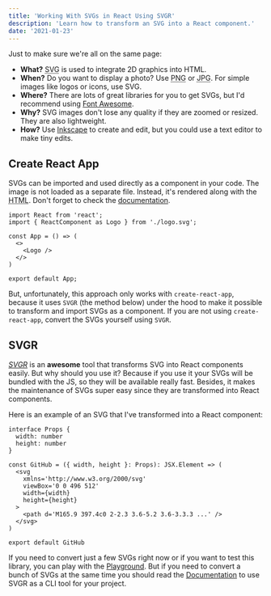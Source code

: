 ```yaml
---
title: 'Working With SVGs in React Using SVGR'
description: 'Learn how to transform an SVG into a React component.'
date: '2021-01-23'
---
```


Just to make sure we're all on the same page:

- **What?** <abbr title="Scalable Vector Graphics">SVG</abbr> is used to integrate 2D graphics into HTML.
- **When?** Do you want to display a photo? Use <abbr title="Portable Network Graphics">PNG</abbr> or <abbr title="Joint Photographic Experts Group">JPG</abbr>. For simple images like logos or icons, use SVG.
- **Where?** There are lots of great libraries for you to get SVGs, but I'd recommend using [Font Awesome](https://fontawesome.com/).
- **Why?** SVG images don't lose any quality if they are zoomed or resized. They are also lightweight.
- **How?** Use [Inkscape](https://inkscape.org/) to create and edit, but you could use a text editor to make tiny edits.

## Create React App

SVGs can be imported and used directly as a component in your code. The image is not loaded as a separate file. Instead, it's rendered along with the <abbr title="HyperText Markup Language">HTML</abbr>. Don't forget to check the [documentation](https://create-react-app.dev/docs/adding-images-fonts-and-files/#adding-svgs).

```js[class="line-numbers"]
import React from 'react';
import { ReactComponent as Logo } from './logo.svg';

const App = () => (
  <>
    <Logo />
  </>
)

export default App;
```

But, unfortunately, this approach only works with `create-react-app`, because it uses `SVGR` (the method below) under the hood to make it possible to transform and import SVGs as a component. If you are not using `create-react-app`, convert the SVGs yourself using `SVGR`.

## SVGR

<dfn>[SVGR](https://react-svgr.com/)</dfn> is an **awesome** tool that transforms SVG into React components easily. But why should you use it? Because if you use it your SVGs will be bundled with the JS, so they will be available really fast. Besides, it makes the maintenance of SVGs super easy since they are transformed into React components.

Here is an example of an SVG that I've transformed into a React component:

```tsx[class="line-numbers"]
interface Props {
  width: number
  height: number
}

const GitHub = ({ width, height }: Props): JSX.Element => (
  <svg
    xmlns='http://www.w3.org/2000/svg'
    viewBox='0 0 496 512'
    width={width}
    height={height}
  >
    <path d='M165.9 397.4c0 2-2.3 3.6-5.2 3.6-3.3.3 ...' />
  </svg>
)

export default GitHub
```

If you need to convert just a few SVGs right now or if you want to test this library, you can play with the [Playground](https://react-svgr.com/playground/). But if you need to convert a bunch of SVGs at the same time you should read the [Documentation](https://react-svgr.com/docs/getting-started/) to use SVGR as a CLI tool for your project.
